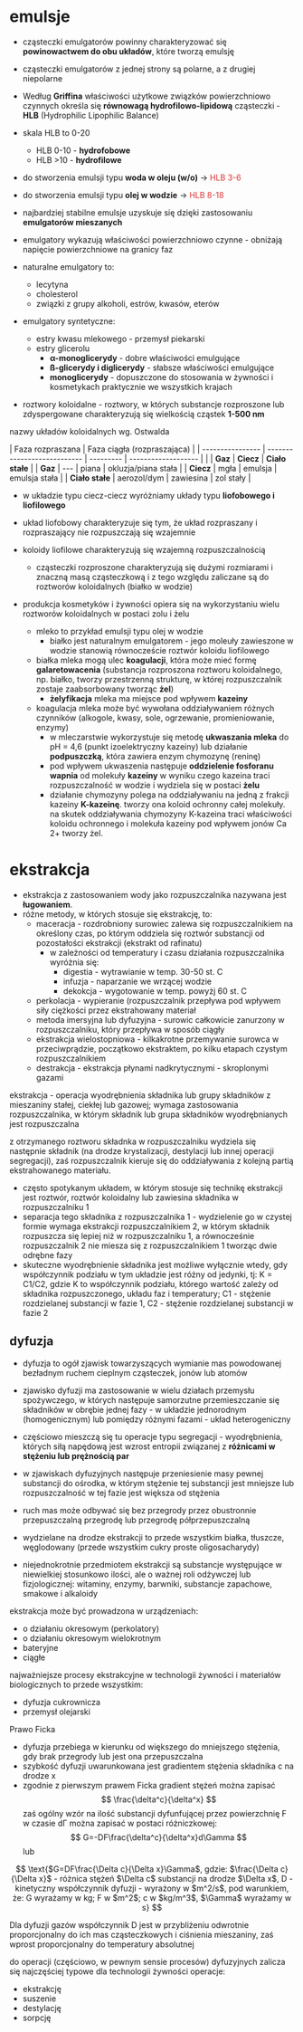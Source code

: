 # emulsje

- cząsteczki emulgatorów powinny charakteryzować się **powinowactwem do obu układów**, które tworzą emulsję
- cząsteczki emulgatorów z jednej strony są polarne, a z drugiej niepolarne
- Według **Griffina** właściwości użytkowe związków powierzchniowo czynnych określa się **równowagą hydrofilowo-lipidową** cząsteczki - **HLB** (Hydrophilic Lipophilic Balance)
- skala HLB to 0-20
	- HLB 0-10 - **hydrofobowe**
	- HLB >10 - **hydrofilowe**
- do stworzenia emulsji typu **woda w oleju (w/o)** -> <span style="color:#da3434">HLB 3-6</span>
- do stworzenia emulsji typu **olej w wodzie** -> <span style="color:#da3434">HLB 8-18</span>
- najbardziej stabilne emulsje uzyskuje się dzięki zastosowaniu **emulgatorów mieszanych**

- emulgatory wykazują właściwości powierzchniowo czynne - obniżają napięcie powierzchniowe na granicy faz
- naturalne emulgatory to:
	- lecytyna
	- cholesterol
	- związki z grupy alkoholi, estrów, kwasów, eterów
- emulgatory syntetyczne:
	- estry kwasu mlekowego - przemysł piekarski
	- estry glicerolu
		- **α-monoglicerydy** - dobre właściwości emulgujące
		- **ß-glicerydy i diglicerydy** - słabsze właściwości emulgujące
		- **monoglicerydy** - dopuszczone do stosowania w żywności i kosmetykach praktycznie we wszystkich krajach
- roztwory koloidalne - roztwory, w których substancje rozproszone lub zdyspergowane charakteryzują się wielkością cząstek **1-500 nm**

nazwy układów koloidalnych wg. Ostwalda

| Faza rozpraszana | Faza ciągła (rozpraszająca)                                 |
| ---------------- | --------------------------- | --------- | ------------------- |
|                  | **Gaz**                         | **Ciecz**     | **Ciało stałe**         |
| **Gaz**              | ---                         | piana     | okluzja/piana stała |
| **Ciecz**            | mgła                        | emulsja   | emulsja stała       |
| **Ciało stałe**      | aerozol/dym                 | zawiesina | zol stały                    |

- w układzie typu ciecz-ciecz wyróżniamy układy typu **liofobowego i liofilowego**
- układ liofobowy charakteryzuje się tym, że układ rozpraszany i rozpraszający nie rozpuszczają się wzajemnie
- koloidy liofilowe charakteryzują się wzajemną rozpuszczalnością
	- cząsteczki rozproszone charakteryzują się dużymi rozmiarami i znaczną masą cząsteczkową i z tego względu zaliczane są do roztworów koloidalnych (białko w wodzie)


- produkcja kosmetyków i żywności opiera się na wykorzystaniu wielu roztworów koloidalnych w postaci zolu i żelu
	- mleko to przykład emulsji typu olej w wodzie
		- białko jest naturalnym emulgatorem - jego moleuły zawieszone w wodzie stanowią równoczeście roztwór koloidu liofilowego
	- białka mleka mogą ulec **koagulacji**, która może mieć formę **galaretowacenia** (substancja rozproszona roztworu koloidalnego, np. białko, tworzy przestrzenną strukturę, w której rozpuszczalnik zostaje zaabsorbowany tworząc **żel**)
		- **żelyfikacja** mleka ma miejsce pod wpływem **kazeiny**
	- koagulacja mleka może być wywołana oddziaływaniem różnych czynników (alkogole, kwasy, sole, ogrzewanie, promieniowanie, enzymy)
		- w mleczarstwie wykorzystuje się metodę **ukwaszania mleka** do pH = 4,6 (punkt izoelektryczny kazeiny) lub działanie **podpuszczką**, która zawiera enzym chymozynę (reninę)
		- pod wpływem ukwaszenia następuje **oddzielenie fosforanu wapnia** od molekuły **kazeiny** w wyniku czego kazeina traci rozpuszczalność w wodzie i wydziela się w postaci **żelu**
		- działanie chymozyny polega na oddziaływaniu na jedną z frakcji kazeiny **K-kazeinę**. tworzy ona koloid ochronny całej molekuły. na skutek oddziaływania chymozyny K-kazeina traci właściwości koloidu ochronnego i molekuła kazeiny pod wpływem jonów Ca 2+ tworzy żel.


# ekstrakcja

- ekstrakcja z zastosowaniem wody jako rozpuszczalnika nazywana jest **ługowaniem**.
- różne metody, w których stosuje się ekstrakcję, to:
	- maceracja - rozdrobniony surowiec zalewa się rozpuszczalnikiem na określony czas, po którym oddziela się roztwór substancji od pozostałości ekstrakcji (ekstrakt od rafinatu)
		- w zależności od temperatury i czasu działania rozpuszczalnika wyróżnia się:
			- digestia - wytrawianie w temp. 30-50 st. C
			- infuzja - naparzanie we wrzącej wodzie
			- dekokcja - wygotowanie w temp. powyżj 60 st. C
	- perkolacja - wypieranie (rozpuszczalnik przepływa pod wpływem siły ciężkości przez ekstrahowany materiał
	- metoda imersyjna lub dyfuzyjna - surowic całkowicie zanurzony w rozpuszczalniku, który przepływa w sposób ciągły
	- ekstrakcja wielostopniowa - kilkakrotne przemywanie surowca w przeciwprądzie, początkowo ekstraktem, po kilku etapach czystym rozpuszczalnikiem
	- destrakcja - ekstrakcja płynami nadkrytycznymi - skroplonymi gazami

ekstrakcja - operacja wyodrębnienia składnika lub grupy składników z mieszaniny stałej, ciekłej lub gazowej; wymaga zastosowania rozpuszczalnika, w którym składnik lub grupa składników wyodrębnianych jest rozpuszczalna

z otrzymanego roztworu składnka w rozpuszczalniku wydziela się następnie składnik (na drodze krystalizacji, destylacji lub innej operacji segregacji), zaś rozpuszczalnik kieruje się do oddziaływania z kolejną partią ekstrahowanego materiału.

- często spotykanym układem, w którym stosuje się technikę ekstrakcji jest roztwór, roztwór koloidalny lub zawiesina składnika w rozpuszczalniku 1
- separacja tego składnika z rozpuszczalnika 1 - wydzielenie go w czystej formie wymaga ekstrakcji rozpuszczalnikiem 2, w którym składnik rozpuszcza się lepiej niż w rozpuszczalniku 1, a równocześnie rozpuszczalnik 2 nie miesza się z rozpuszczalnikiem 1 tworząc dwie odrębne fazy
- skuteczne wyodrębnienie składnika jest możliwe wyłącznie wtedy, gdy współczynnik podziału w tym układzie jest różny od jedynki, tj: K = C1/C2, gdzie K to współczynnik podziału, którego wartość zależy od składnika rozpuszczonego, układu faz i temperatury;  C1 - stężenie rozdzielanej substancji w fazie 1, C2 - stężenie rozdzielanej substancji w fazie 2

## dyfuzja

- dyfuzja to ogół zjawisk towarzyszących wymianie mas powodowanej bezładnym ruchem cieplnym cząsteczek, jonów lub atomów
- zjawisko dyfuzji ma zastosowanie w wielu działach przemysłu spożywczego, w których następuje samorzutne przemieszczanie się składników w obrębie jednej fazy - w układzie jednorodnym (homogenicznym) lub pomiędzy różnymi fazami - układ heterogeniczny
- częściowo mieszczą się tu operacje typu segregacji - wyodrębnienia, których siłą napędową jest wzrost entropii związanej z **różnicami w stężeniu lub prężnością par**
- w zjawiskach dyfuzyjnych następuje przeniesienie masy pewnej substancji do ośrodka, w którym stężenie tej substancji jest mniejsze lub rozpuszczalność w tej fazie jest większa od stężenia
- ruch mas może odbywać się bez przegrody przez obustronnie przepuszczalną przegrodę lub przegrodę półprzepuszczalną

- wydzielane na drodze ekstrakcji to przede wszystkim białka, tłuszcze, węglodowany (przede wszystkim cukry proste oligosacharydy)
- niejednokrotnie przedmiotem ekstrakcji są substancje występujące w niewielkiej stosunkowo ilości, ale o ważnej roli odżywczej lub fizjologicznej: witaminy, enzymy, barwniki, substancje zapachowe, smakowe i alkaloidy

ekstrakcja może być prowadzona w urządzeniach:
- o działaniu okresowym (perkolatory)
- o działaniu okresowym wielokrotnym
- bateryjne
- ciągłe

najważniejsze procesy ekstrakcyjne w technologii żywności i materiałów biologicznych to przede wszystkim:
- dyfuzja cukrownicza
- przemysł olejarski

Prawo Ficka
- dyfuzja przebiega w kierunku od większego do mniejszego stężenia, gdy brak przegrody lub jest ona przepuszczalna
- szybkość dyfuzji uwarunkowana jest gradientem stężenia składnika c na drodze x
- zgodnie z pierwszym prawem Ficka gradient stężeń można zapisać $$ \frac{\delta^c}{\delta^x} $$ zaś ogólny wzór na ilość substancji dyfunfującej przez powierzchnię F w czasie dΓ można zapisać w postaci różniczkowej: $$ G=-DF\frac{\delta^c}{\delta^x}d\Gamma $$
lub 

$$ \text{$G=DF\frac{\Delta c}{\Delta x}\Gamma$, gdzie: $\frac{\Delta c}{\Delta x}$ - różnica stężeń $\Delta c$ substancji na drodze $\Delta x$, D - kinetyczny współczynnik dyfuzji - wyrażony w $m^2/s$, pod warunkiem, że: G wyrażamy w kg; F w $m^2$; c w $kg/m^3$, $\Gamma$ wyrażamy w s} $$

Dla dyfuzji gazów współczynnik D jest w przybliżeniu odwrotnie proporcjonalny do ich mas cząsteczkowych i ciśnienia mieszaniny, zaś wprost proporcjonalny do temperatury absolutnej

do operacji (częściowo, w pewnym sensie procesów) dyfuzyjnych zalicza się najczęściej typowe dla technologii żywności operacje:
- ekstrakcję
- suszenie
- destylację
- sorpcję